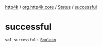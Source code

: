[http4k](../../index.md) / [org.http4k.core](../index.md) / [Status](index.md) / [successful](./successful.md)

# successful

`val successful: `[`Boolean`](https://kotlinlang.org/api/latest/jvm/stdlib/kotlin/-boolean/index.html)